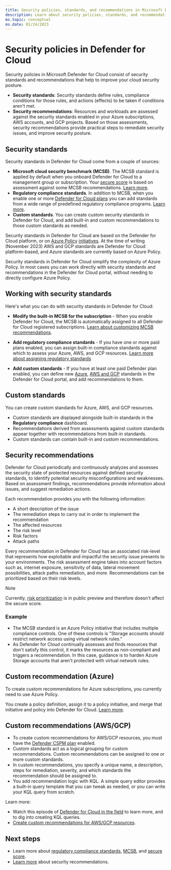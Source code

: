 ```yaml
---
title: Security policies, standards, and recommendations in Microsoft Defender for Cloud 
description: Learn about security policies, standards, and recommendations in Microsoft Defender for Cloud.
ms.topic: conceptual
ms.date: 01/24/2023
---
```


# Security policies in Defender for Cloud

Security policies in Microsoft Defender for Cloud consist of security standards and recommendations that help to improve your cloud security posture.

- **Security standards**: Security standards define rules, compliance conditions for those rules, and actions (effects) to be taken if conditions aren't met.
- **Security recommendations**: Resources and workloads are assessed against the security standards enabled in your Azure subscriptions, AWS accounts, and GCP projects. Based on those assessments, security recommendations provide practical steps to remediate security issues, and improve security posture.


## Security standards

Security standards in Defender for Cloud come from a couple of sources:

- **Microsoft cloud security benchmark (MCSB)**. The MCSB standard is applied by default when you onboard Defender for Cloud to a management group or subscription. Your [secure score](secure-score-security-controls.md) is based on assessment against some MCSB recommendations. [Learn more](concept-regulatory-compliance.md).
- **Regulatory compliance standards**. In addition to MCSB, when you enable one or more [Defender for Cloud plans](defender-for-cloud-introduction.md) you can add standards from a wide range of predefined regulatory compliance programs. [Learn more](regulatory-compliance-dashboard.md).
- **Custom standards**. You can create custom security standards in Defender for Cloud, and add built-in and custom recommendations to those custom standards as needed.

Security standards in Defender for Cloud are based on the Defender for Cloud platform, or on [Azure Policy](../governance/policy/overview.md) [initiatives](../governance/policy/concepts/initiative-definition-structure.md). At the time of writing (November 2023) AWS and GCP standards are Defender for Cloud platform-based, and Azure standards are currently based on Azure Policy.

Security standards in Defender for Cloud simplify the complexity of Azure Policy. In most cases you can work directly with security standards and recommendations in the Defender for Cloud portal, without needing to directly configure Azure Policy.

## Working with security standards

Here's what you can do with security standards in Defender for Cloud:


- **Modify the built-in MCSB for the subscription** - When you enable Defender for Cloud, the MCSB is automatically assigned to all Defender for Cloud registered subscriptions. [Learn about customizing MCSB recommendations](manage-mcsb.md).

- **Add regulatory compliance standards** - If you have one or more paid plans enabled, you can assign built-in compliance standards against which to assess your Azure, AWS, and GCP resources. [Learn more about assigning regulatory standards](update-regulatory-compliance-packages.md)

- **Add custom standards** - If you have at least one paid Defender plan enabled, you can define new [Azure](custom-security-policies.md), [AWS and GCP](create-custom-recommendations.md) standards in the Defender for Cloud portal, and add recommendations to them.


## Custom standards

You can create custom standards for Azure, AWS, and GCP resources.

- Custom standards are displayed alongside built-in standards in the **Regulatory compliance** dashboard. 
- Recommendations derived from assessments against custom standards appear together with recommendations from built-in standards.
- Custom standards can contain built-in and custom recommendations.


## Security recommendations

Defender for Cloud periodically and continuously analyzes and assesses the security state of protected resources against  defined security standards, to identify potential security misconfigurations and weaknesses. Based on assessment findings, recommendations provide information about issues, and suggest remediation actions.

Each recommendation provides you with the following information:

- A short description of the issue
- The remediation steps to carry out in order to implement the recommendation
- The affected resources
- The risk level
- Risk factors
- Attack paths

Every recommendation in Defender for Cloud has an associated risk-level that represents how exploitable and impactful the security issue presents to your environments. The risk assessment engine takes into account factors such as, internet exposure, sensitivity of data, lateral movement possibilities, attack paths remediation, and more. Recommendations can be prioritized based on their risk levels.

> [!NOTE]
> Currently, [risk prioritization](how-to-manage-attack-path.md#features-of-the-attack-path-overview-page) is in public preview and therefore doesn't affect the secure score.


### Example

- The MCSB standard is an Azure Policy initiative that includes multiple compliance controls. One of these controls is "Storage accounts should restrict network access using virtual network rules."
- As Defender for Cloud continually assesses and finds resources that don't satisfy this control, it marks the resources as non-compliant and triggers a recommendation. In this case, guidance is to harden Azure Storage accounts that aren't protected with virtual network rules.


## Custom recommendation (Azure)

To create custom recommendations for Azure subscriptions, you currently need to use Azure Policy. 

You create a policy definition, assign it to a policy initiative, and merge that initiative and policy into Defender for Cloud. [Learn more](custom-security-policies.md).

## Custom recommendations (AWS/GCP)

- To create custom recommendations for AWS/GCP resources, you must have the [Defender CSPM plan](concept-cloud-security-posture-management.md) enabled.
- Custom standards act as a logical grouping for custom recommendations. Custom recommendations can be assigned to one or more custom standards.
- In custom recommendations, you specify a unique name, a description, steps for remediation, severity, and which standards the recommendation should be assigned to.
- You add recommendation logic with KQL. A simple query editor provides a built-in query template that you can tweak as needed, or you can write your KQL query from scratch.

Learn more:

- Watch this episode of [Defender for Cloud in the field](https://techcommunity.microsoft.com/t5/microsoft-defender-for-cloud/creating-custom-recommendations-amp-standards-for-aws-gcp/ba-p/3810248) to learn more, and to dig into creating KQL queries.
- [Create custom recommendations for AWS/GCP resources](create-custom-recommendations.md).


## Next steps

- Learn more about [regulatory compliance standards](concept-regulatory-compliance-standards.md), [MCSB](concept-regulatory-compliance.md), and [secure score](secure-score-security-controls.md).
- [Learn more](review-security-recommendations.md) about security recommendations.

